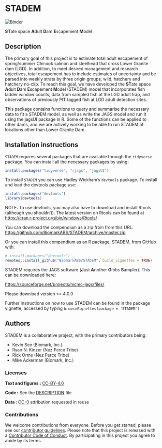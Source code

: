 
<!-- README.md is generated from README.Rmd. Please edit that file -->

# STADEM

[![Binder](https://mybinder.org/badge_logo.svg)](https://mybinder.org/v2/gh/BiomarkABS/STADEM/master?urlpath=rstudio)

**ST**ate space **A**dult **D**am **E**scapement **M**odel

## Description

The primary goal of this project is to estimate total adult escapement
of spring/summer Chinook salmon and steelhead that cross Lower Granite
dam (LGD). In addition, to meet desired management and research
objectives, total escapement has to include estimates of uncertainty and
be parsed into weekly strata by three origin groups; wild, hatchery and
hatchery no-clip. To reach this goal, we have developed the **ST**ate
space **A**dult **D**am **E**scapement **M**odel (STADEM) model that
incorporates fish ladder window counts, data from sampled fish at the
LGD adult trap, and observations of previously PIT tagged fish at LGD
adult detection sites.

This package contains functions to query and summarise the necessary
data to fit a STADEM model, as well as write the JAGS model and run it
using the jagsUI package in R. Some of the functions can be applied to
other dams, and we are actively working to be able to run STADEM at
locations other than Lower Granite Dam.

## Installation instructions

`STADEM` requires several packages that are available through the
`tidyverse` package. You can install all the necessary packages by
using:

``` r
install.packages("tidyverse", "rjags", "jagsUI")
```

To install `STADEM` you can use Hadley Wickham’s `devtools` package. To
install and load the devtools package use:

``` r
install.packages("devtools")
library(devtools)
```

NOTE: To use devtools, you may also have to download and install Rtools
(although you shouldn’t). The latest version on Rtools can be found at
<https://cran.r-project.org/bin/windows/Rtools/>

You can download the compendium as a zip from from this URL:
<https://github.com/BiomarkABS/STADEM/archive/master.zip>

Or you can install this compendium as an R package, STADEM, from GitHub
with:

``` r
# install.packages("devtools")
remotes::install_github("BiomarkABS/STADEM", build_vignettes = TRUE)
```

STADEM requires the JAGS software (**J**ust **A**nother **G**ibbs
**S**ampler). This can be downloaded here:

<https://sourceforge.net/projects/mcmc-jags/files/>

Please download version \>= 4.0.0

Further instructions on how to use STADEM can be found in the package
vignette, accessed by typing `browseVignettes(package = 'STADEM')`

## Authors

STADEM is a collaborative project, with the primary contributors being:

  - Kevin See (Biomark, Inc.)
  - Ryan N. Kinzer (Nez Perce Tribe)
  - Rick Orme (Nez Perce Tribe)
  - Mike Ackerman (Biomark, Inc.)

### Licenses

**Text and figures :**
[CC-BY-4.0](http://creativecommons.org/licenses/by/4.0/)

**Code :** See the [DESCRIPTION](DESCRIPTION) file

**Data :** [CC-0](http://creativecommons.org/publicdomain/zero/1.0/)
attribution requested in reuse

### Contributions

We welcome contributions from everyone. Before you get started, please
see our [contributor guidelines](CONTRIBUTING.md). Please note that this
project is released with a [Contributor Code of Conduct](CONDUCT.md). By
participating in this project you agree to abide by its terms.
